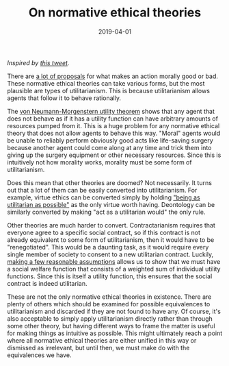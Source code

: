 ﻿---
layout: post
title: "On normative ethical theories"
date: 2019-04-01
---
*Inspired by [this tweet](https://twitter.com/scedastic/status/1036625675866791939).*

There are [a lot of proposals](https://en.wikipedia.org/wiki/Normative_ethics#Normative_ethical_theories) for what makes an action morally good or bad. These normative ethical theories can take various forms, but the most plausible are types of utilitarianism. This is because utilitarianism allows agents that follow it to behave rationally.

The [von Neumann-Morgenstern utility theorem]([https://en.wikipedia.org/wiki/Von_Neumann%E2%80%93Morgenstern_utility_theorem](https://en.wikipedia.org/wiki/Von_Neumann%E2%80%93Morgenstern_utility_theorem)) shows that any agent that does not behave as if it has a utility function can have arbitrary amounts of resources pumped from it. This is a huge problem for any normative ethical theory that does not allow agents to behave this way. "Moral" agents would be unable to reliably perform obviously good acts like life-saving surgery because another agent could come along at any time and trick them into giving up the surgery equipment or other necessary resources. Since this is intuitively not how morality works, morality must be some form of utilitarianism.

<!--break-->

Does this mean that other theories are doomed? Not necessarily. It turns out that a lot of them can be easily converted into utilitarianism. For example, virtue ethics can be converted simply by holding ["being as utilitarian as possible"](https://twitter.com/scedastic/status/1036625675866791939) as the only virtue worth having. Deontology can be similarly converted by making "act as a utilitarian would" the only rule.

Other theories are much harder to convert. Contractarianism requires that everyone agree to a specific social contract, so if this contract is not already equivalent to some form of utilitarianism, then it would have to be "renegotiated". This would be a daunting task, as it would require every single member of society to consent to a new utilitarian contract. Luckily, [making a few reasonable assumptions](http://econdse.org/wp-content/uploads/2014/08/Harsanyi_JPolE_55.pdf) allows us to show that we must have a social welfare function that consists of a weighted sum of individual utility functions. Since this is itself a utility function, this ensures that the social contract is indeed utilitarian.

These are not the only normative ethical theories in existence. There are plenty of others which should be examined for possible equivalences to utilitarianism and discarded if they are not found to have any. Of course, it's also acceptable to simply apply utilitarianism directly rather than through some other theory, but having different ways to frame the matter is useful for making things as intuitive as possible. This might ultimately reach a point where all normative ethical theories are either unified in this way or dismissed as irrelevant, but until then, we must make do with the equivalences we have.
